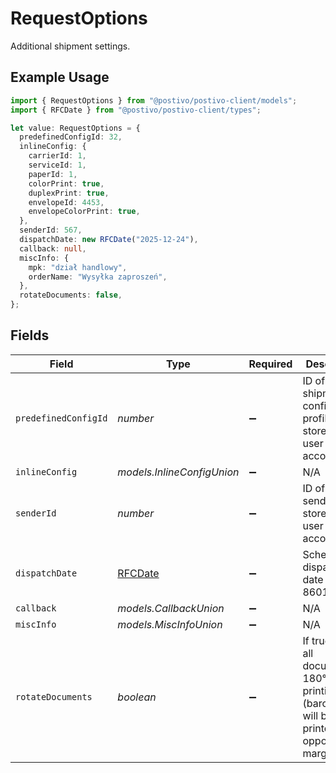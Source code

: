 # RequestOptions

Additional shipment settings.

## Example Usage

```typescript
import { RequestOptions } from "@postivo/postivo-client/models";
import { RFCDate } from "@postivo/postivo-client/types";

let value: RequestOptions = {
  predefinedConfigId: 32,
  inlineConfig: {
    carrierId: 1,
    serviceId: 1,
    paperId: 1,
    colorPrint: true,
    duplexPrint: true,
    envelopeId: 4453,
    envelopeColorPrint: true,
  },
  senderId: 567,
  dispatchDate: new RFCDate("2025-12-24"),
  callback: null,
  miscInfo: {
    mpk: "dział handlowy",
    orderName: "Wysyłka zaproszeń",
  },
  rotateDocuments: false,
};
```

## Fields

| Field                                                                                              | Type                                                                                               | Required                                                                                           | Description                                                                                        | Example                                                                                            |
| -------------------------------------------------------------------------------------------------- | -------------------------------------------------------------------------------------------------- | -------------------------------------------------------------------------------------------------- | -------------------------------------------------------------------------------------------------- | -------------------------------------------------------------------------------------------------- |
| `predefinedConfigId`                                                                               | *number*                                                                                           | :heavy_minus_sign:                                                                                 | ID of the shipment configuration profile stored in the user account.                               | 32                                                                                                 |
| `inlineConfig`                                                                                     | *models.InlineConfigUnion*                                                                         | :heavy_minus_sign:                                                                                 | N/A                                                                                                |                                                                                                    |
| `senderId`                                                                                         | *number*                                                                                           | :heavy_minus_sign:                                                                                 | ID of the sender stored in the user account.                                                       | 567                                                                                                |
| `dispatchDate`                                                                                     | [RFCDate](../types/rfcdate.md)                                                                     | :heavy_minus_sign:                                                                                 | Scheduled dispatch date (ISO 8601).                                                                | 2025-12-24                                                                                         |
| `callback`                                                                                         | *models.CallbackUnion*                                                                             | :heavy_minus_sign:                                                                                 | N/A                                                                                                |                                                                                                    |
| `miscInfo`                                                                                         | *models.MiscInfoUnion*                                                                             | :heavy_minus_sign:                                                                                 | N/A                                                                                                |                                                                                                    |
| `rotateDocuments`                                                                                  | *boolean*                                                                                          | :heavy_minus_sign:                                                                                 | If true, rotate all documents 180° before printing (barcodes will be printed on opposite margins). | false                                                                                              |